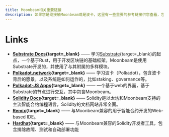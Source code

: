 ```yaml
---
title: Moonbeam相关重要链接
description: 如果您是刚接触Moonbeam或是波卡，这里有一些重要的参考链接供您查看，包括与以太坊兼容的工具。
---
```


# Links

 - **[Substrate Docs](https://docs.substrate.io/){target=\_blank}** —— 学习[Substrate](/resources/glossary/#substrate){target=\_blank}的起点，一个基于Rust，用于开发区块链的基础框架。Moonbeam是使用Substrate开发的，并使用了与其附属的多样模块。
 - **[Polkadot.network](https://polkadot.network/){target=\_blank}** —— 学习波卡（Polkadot），包含波卡背后的愿景，以及系统是如何运作的，比如staking、governance等。
 - **[Polkadot-JS Apps](https://polkadot.js.org/apps){target=\_blank}** —— 一个基于web的界面，基于Substrate的节点进行交互，其中包含Moonbeam。
 - **[Solidity Docs](https://solidity.readthedocs.io/){target=\_blank}** —— Solidity是以太坊和Moonbeam支持的主流智能合约编程语言，Solidity的文档网站非常全面。
 - **[Remix](https://remix.ethereum.org/){target=\_blank}** —— 与Moonbeam兼容的用于智能合约开发的Web-based IDE。
 - **[Hardhat](https://hardhat.org/){target=\_blank}** —— 与Moonbeam兼容的Solidity开发者工具，包含排除故障、测试和自动部署功能